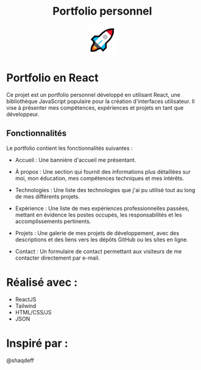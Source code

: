 <!-- PROJECT LOGO -->
<h1 align="center">Portfolio personnel</h1>
<div align="center">
  <img src="public/rocket.png" alt="Logo" width="80" height="80">
</div>

# Portfolio en React
Ce projet est un portfolio personnel développé en utilisant React, une bibliothèque JavaScript populaire pour la création d'interfaces utilisateur. Il vise à présenter mes compétences, expériences et projets en tant que développeur.

## Fonctionnalités
Le portfolio contient les fonctionnalités suivantes :

- Accueil : Une bannière d'accueil me présentant.

- À propos : Une section qui fournit des informations plus détaillées sur moi, mon éducation, mes compétences techniques et mes intérêts.

- Technologies : Une liste des technologies que j'ai pu utilisé tout au long de mes différents projets.

- Expérience : Une liste de mes expériences professionnelles passées, mettant en évidence les postes occupés, les responsabilités et les accomplissements pertinents.

- Projets : Une galerie de mes projets de développement, avec des descriptions et des liens vers les dépôts GitHub ou les sites en ligne.

- Contact : Un formulaire de contact permettant aux visiteurs de me contacter directement par e-mail.

<!-- Réalisé -->
# Réalisé avec :

* ReactJS
* Tailwind
* HTML/CSS/JS
* JSON

<!-- Inspiration -->
# Inspiré par :

@shaqdeff
